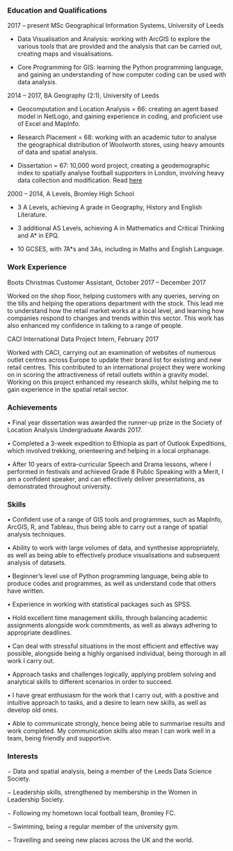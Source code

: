 ### Education and Qualifications

2017 – present		MSc Geographical Information Systems, University of Leeds
-	Data Visualisation and Analysis: working with ArcGIS to explore the various tools that are provided and the analysis that can be carried out, creating maps and visualisations.



-	Core Programming for GIS: learning the Python programming language, and gaining an understanding of how computer coding can be used with data analysis.



2014 – 2017, BA Geography (2:1), University of Leeds
-	Geocomputation and Location Analysis = 66: creating an agent based model in NetLogo, and gaining experience in coding, and proficient use of Excel and MapInfo.


-	Research Placement = 68: working with an academic tutor to analyse the geographical distribution of Woolworth stores, using heavy amounts of data and spatial analysis.


-	Dissertation = 67: 10,000 word project, creating a geodemographic index to spatially analyse football supporters in London, involving heavy data collection and modification. Read [here](https://github.com/GeorgieWeaver/Undergraduate-Dissertation/blob/master/Undergraduate%20Dissertation.pdf)


2000 – 2014, A Levels, Bromley High School


-	3 A Levels, achieving A grade in Geography, History and English Literature.


-	3 additional AS Levels, achieving A in Mathematics and Critical Thinking and A* in EPQ.


-	10 GCSES, with 7A*s and 3As, including in Maths and English Language.


### Work Experience 

Boots Christmas Customer Assistant, October 2017 – December 2017


Worked on the shop floor, helping customers with any queries, serving on the tills and helping the operations department with the stock. This lead me to understand how the retail market works at a local level, and learning how companies respond to changes and trends within this sector. This work has also enhanced my confidence in talking to a range of people. 


CACI International Data Project Intern, February 2017


Worked with CACI, carrying out an examination of websites of numerous outlet centres across Europe to update their brand list for existing and new retail centres. This contributed to an international project they were working on in scoring the attractiveness of retail outlets within a gravity model. Working on this project enhanced my research skills, whilst helping me to gain experience in the spatial retail sector. 





### Achievements

•	Final year dissertation was awarded the runner-up prize in the Society of Location Analysis Undergraduate Awards 2017. 

•	Completed a 3-week expedition to Ethiopia as part of Outlook Expeditions, which involved trekking, orienteering and helping in a local orphanage.  

•	After 10 years of extra-curricular Speech and Drama lessons, where I performed in festivals and achieved Grade 8 Public Speaking with a Merit, I am a confident speaker, and can effectively deliver presentations, as demonstrated throughout university.

### Skills 

•	Confident use of a range of GIS tools and programmes, such as MapInfo, ArcGIS, R, and Tableau, thus being able to carry out a range of spatial analysis techniques.

•	Ability to work with large volumes of data, and synthesise appropriately, as well as being able to effectively produce visualisations and subsequent analysis of datasets.

•	Beginner’s level use of Python programming language, being able to produce codes and programmes, as well as understand code that others have written.

•	Experience in working with statistical packages such as SPSS.

•	Hold excellent time management skills, through balancing academic assignments alongside work commitments, as well as always adhering to appropriate deadlines.

•	Can deal with stressful situations in the most efficient and effective way possible, alongside being a highly organised individual, being thorough in all work I carry out.

•	Approach tasks and challenges logically, applying problem solving and analytical skills to different scenarios in order to succeed. 

•	I have great enthusiasm for the work that I carry out, with a positive and intuitive approach to tasks, and a desire to learn new skills, as well as develop old ones. 

•	Able to communicate strongly, hence being able to summarise results and work completed. My communication skills also mean I can work well in a team, being friendly and supportive.

### Interests

−	Data and spatial analysis, being a member of the Leeds Data Science Society.

−	Leadership skills, strengthened by membership in the Women in Leadership Society.

−	Following my hometown local football team, Bromley FC.

−	Swimming, being a regular member of the university gym.

−	Travelling and seeing new places across the UK and the world.


